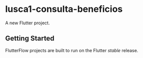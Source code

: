 # lusca1-consulta-beneficios

A new Flutter project.

## Getting Started

FlutterFlow projects are built to run on the Flutter _stable_ release.

